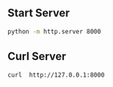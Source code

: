 ## Start Server
```sh
python -m http.server 8000
```

## Curl Server
```sh
curl  http://127.0.0.1:8000
```